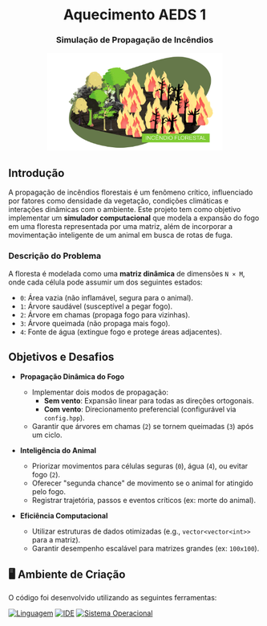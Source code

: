 <div align="center">
  <h1>Aquecimento AEDS 1</h1>
  <h3>Simulação de Propagação de Incêndios</h3>
  <img src="img/incencioFlorestal.gif" width="350"/>
</div>

## Introdução  

A propagação de incêndios florestais é um fenômeno crítico, influenciado por fatores como densidade da vegetação, condições climáticas e interações dinâmicas com o ambiente. Este projeto tem como objetivo implementar um **simulador computacional** que modela a expansão do fogo em uma floresta representada por uma matriz, além de incorporar a movimentação inteligente de um animal em busca de rotas de fuga.  

### Descrição do Problema  

A floresta é modelada como uma **matriz dinâmica** de dimensões `N × M`, onde cada célula pode assumir um dos seguintes estados:  
- `0`: Área vazia (não inflamável, segura para o animal).  
- `1`: Árvore saudável (susceptível a pegar fogo).  
- `2`: Árvore em chamas (propaga fogo para vizinhas).  
- `3`: Árvore queimada (não propaga mais fogo).  
- `4`: Fonte de água (extingue fogo e protege áreas adjacentes).

## Objetivos e Desafios  

- **Propagação Dinâmica do Fogo**  
  - Implementar dois modos de propagação:  
    - **Sem vento**: Expansão linear para todas as direções ortogonais.  
    - **Com vento**: Direcionamento preferencial (configurável via `config.hpp`).  
  - Garantir que árvores em chamas (`2`) se tornem queimadas (`3`) após um ciclo.  

- **Inteligência do Animal**  
  - Priorizar movimentos para células seguras (`0`), água (`4`), ou evitar fogo (`2`).  
  - Oferecer "segunda chance" de movimento se o animal for atingido pelo fogo.  
  - Registrar trajetória, passos e eventos críticos (ex: morte do animal).  

- **Eficiência Computacional**  
  - Utilizar estruturas de dados otimizadas (e.g., `vector<vector<int>>` para a matriz).  
  - Garantir desempenho escalável para matrizes grandes (ex: `100x100`).

## 🖥️ Ambiente de Criação

O código foi desenvolvido utilizando as seguintes ferramentas:

[![Linguagem](https://img.shields.io/badge/Linguagem-C++-blue)](https://www.w3schools.com/cpp/)
[![IDE](https://img.shields.io/badge/IDE-Visual%20Studio%20Code-blueviolet)](https://code.visualstudio.com/docs/?dv=linux64_deb)
[![Sistema Operacional](https://img.shields.io/badge/ISO-Ubuntu%20Linux%2024.04%20LTS-red)](https://ubuntu.com/)
